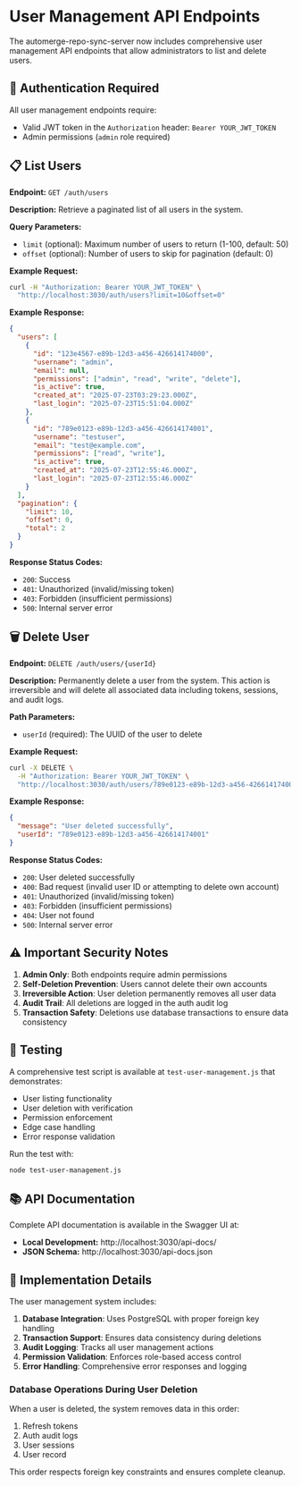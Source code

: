 # User Management API Endpoints

The automerge-repo-sync-server now includes comprehensive user management API endpoints that allow administrators to list and delete users.

## 🔐 Authentication Required

All user management endpoints require:
- Valid JWT token in the `Authorization` header: `Bearer YOUR_JWT_TOKEN`
- Admin permissions (`admin` role required)

## 📋 List Users

**Endpoint:** `GET /auth/users`

**Description:** Retrieve a paginated list of all users in the system.

**Query Parameters:**
- `limit` (optional): Maximum number of users to return (1-100, default: 50)
- `offset` (optional): Number of users to skip for pagination (default: 0)

**Example Request:**
```bash
curl -H "Authorization: Bearer YOUR_JWT_TOKEN" \
  "http://localhost:3030/auth/users?limit=10&offset=0"
```

**Example Response:**
```json
{
  "users": [
    {
      "id": "123e4567-e89b-12d3-a456-426614174000",
      "username": "admin",
      "email": null,
      "permissions": ["admin", "read", "write", "delete"],
      "is_active": true,
      "created_at": "2025-07-23T03:29:23.000Z",
      "last_login": "2025-07-23T15:51:04.000Z"
    },
    {
      "id": "789e0123-e89b-12d3-a456-426614174001",
      "username": "testuser",
      "email": "test@example.com",
      "permissions": ["read", "write"],
      "is_active": true,
      "created_at": "2025-07-23T12:55:46.000Z",
      "last_login": "2025-07-23T12:55:46.000Z"
    }
  ],
  "pagination": {
    "limit": 10,
    "offset": 0,
    "total": 2
  }
}
```

**Response Status Codes:**
- `200`: Success
- `401`: Unauthorized (invalid/missing token)
- `403`: Forbidden (insufficient permissions)
- `500`: Internal server error

## 🗑️ Delete User

**Endpoint:** `DELETE /auth/users/{userId}`

**Description:** Permanently delete a user from the system. This action is irreversible and will delete all associated data including tokens, sessions, and audit logs.

**Path Parameters:**
- `userId` (required): The UUID of the user to delete

**Example Request:**
```bash
curl -X DELETE \
  -H "Authorization: Bearer YOUR_JWT_TOKEN" \
  "http://localhost:3030/auth/users/789e0123-e89b-12d3-a456-426614174001"
```

**Example Response:**
```json
{
  "message": "User deleted successfully",
  "userId": "789e0123-e89b-12d3-a456-426614174001"
}
```

**Response Status Codes:**
- `200`: User deleted successfully
- `400`: Bad request (invalid user ID or attempting to delete own account)
- `401`: Unauthorized (invalid/missing token)
- `403`: Forbidden (insufficient permissions)
- `404`: User not found
- `500`: Internal server error

## ⚠️ Important Security Notes

1. **Admin Only**: Both endpoints require admin permissions
2. **Self-Deletion Prevention**: Users cannot delete their own accounts
3. **Irreversible Action**: User deletion permanently removes all user data
4. **Audit Trail**: All deletions are logged in the auth audit log
5. **Transaction Safety**: Deletions use database transactions to ensure data consistency

## 🧪 Testing

A comprehensive test script is available at `test-user-management.js` that demonstrates:
- User listing functionality
- User deletion with verification
- Permission enforcement
- Edge case handling
- Error response validation

Run the test with:
```bash
node test-user-management.js
```

## 📚 API Documentation

Complete API documentation is available in the Swagger UI at:
- **Local Development:** http://localhost:3030/api-docs/
- **JSON Schema:** http://localhost:3030/api-docs.json

## 🔧 Implementation Details

The user management system includes:

1. **Database Integration**: Uses PostgreSQL with proper foreign key handling
2. **Transaction Support**: Ensures data consistency during deletions
3. **Audit Logging**: Tracks all user management actions
4. **Permission Validation**: Enforces role-based access control
5. **Error Handling**: Comprehensive error responses and logging

### Database Operations During User Deletion

When a user is deleted, the system removes data in this order:
1. Refresh tokens
2. Auth audit logs
3. User sessions
4. User record

This order respects foreign key constraints and ensures complete cleanup.
